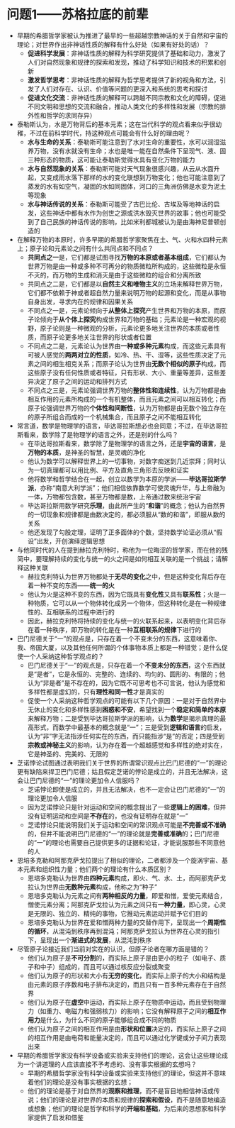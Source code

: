 # 问题1——苏格拉底的前辈
* 早期的希腊哲学家被认为推进了最早的一些超越宗教神话的关于自然和宇宙的理论；对世界作出非神话性质的解释有什么好处（如果有好处的话）？
  * **促进科学发展**：非神话性质的解释为科学研究提供了基础和动力，激发了人们对自然现象和规律的探索和发现，推动了科学知识和技术的积累和创新
  * **激发哲学思考**：非神话性质的解释为哲学思考提供了新的视角和方法，引发了人们对存在、认识、价值等问题的更深入和系统的思考和探讨
  * **促进文化交流**：非神话性质的解释可以跨越不同宗教和文化的障碍，促进不同文明和思想的交流和融合，推动人类文化的多样性和发展（宗教的排外性和哲学的求同存异）
* 泰勒斯认为，水是万物背后的基本元素；这在当代科学的观点看来似乎很幼稚，不过在前科学时代，持这种观点可能会有什么好的理由呢？
  * **水与生命的关系**：泰勒斯可能注意到了水对生命的重要性，水可以润湿滋养万物，没有水就没有生命；水也是唯一能在自然条件下呈现气、液、固三种形态的物质，这可能让泰勒斯觉得水具有变化万物的能力
  * **水与自然现象的关系**：泰勒斯可能对天气现象很感兴趣，从云从水面升起，又变成雨水落下那样的水的变化联想到万物变化；他也可能注意到了蒸发的水有如空气，凝固的水如同固体，河口的三角洲仿佛是水变为泥土等现象
  * **水与神话传说的关系**：泰勒斯可能受了古巴比伦、古埃及等地神话的启发，这些神话中都有水作为创世之源或洪水毁灭世界的故事；他也可能受到了自己民族的神话传说的影响，比如米利都城被认为是由海神尼普顿创造的
* 在解释万物的本原时，许多早期的希腊哲学家聚焦在土、气、火和水四种元素上；原子论和元素论之间有什么共同点和不同点？
  * **共同点之一**是，它们都是试图寻找**万物的本原或者基本组成**，它们都认为世界万物是由一种或多种不可再分的物质微粒所构成的，这些微粒是永恒不灭的，而万物的生成和消灭是由于这些微粒的组合和分离所致
  * 共同点之二是，它们都是以**自然主义和唯物主义**的立场来解释世界万物，它们都不依赖于神或者超自然力量来说明万物的起源和变化，而是从事物自身出发，寻求内在的规律和因果关系
  * 不同点之一是，元素论倾向于**从整体上探究**产生世界和万物的本原，而原子论倾向于**从个体上探究**构成世界和万物的基础；元素论是一种宏观的视野，原子论则是一种微观的分析，元素论更多地关注世界的本质或者性质，而原子论更多地关注世界的形状或者位置
  * 不同点之二是，元素论认为世界由**一种或多种元素**构成，而这些元素具有可被人感觉的**两两对立的性质**，如冷、热、干、湿等，这些性质决定了元素之间的相生相克关系；而原子论认为世界由**无数个相似的原子**构成，而这些原子没有任何性质或者特征，只有形状、大小、重量等差异，这些差异决定了原子之间的运动和排列方式
  * 不同点之三是，元素论强调世界万物的**整体性和连续性**，认为万物都是由相互作用的元素所构成的一个有机整体，而且元素之间可以相互转化；而原子论强调世界万物的**个体性和间断性**，认为万物都是由无数个独立存在的原子所组合而成的一个机械集合，而且原子之间不能相互转化
* 常言道，数学是物理学的语言，毕达哥拉斯想必也会同意；不过，在毕达哥拉斯看来，数学除了是物理学的语言之外，还是别的什么吗？
  * 在毕达哥拉斯看来，数学除了是物理学的语言之外，还是**宇宙的语言**，是**万物的本质**，是神圣的智慧，是灵魂的净化
  * 他认为数学可以解释世界上的一切事物，对数字痴迷到几近崇拜；同时认为一切真理都可以用比例、平方及直角三角形去反映和证实
  * 他将数学和哲学结合在一起，创立以数学为本原的学派——**毕达哥拉斯学派**，亦称“南意大利学派”；他们相信依靠数学可使灵魂升华，与上帝融为一体，万物都包含数，甚至万物都是数，上帝通过数来统治宇宙
  * 毕达哥拉斯用数学研究**乐理**，由此所产生的“**和谐**”的概念；他认为自然界的一切现象和规律都是由数决定的，都必须服从“数的和谐”，即服从数的关系
  * 他还发现了勾股定理，证明了正多面体的个数，坚持数学论证必须从“假设”出发，开创演绎逻辑思想
* 与他同时代的人在提到赫拉克利特时，称他为一位晦涩的哲学家，而在他的残简中，要理解持续的变化与统一的火之间是如何相互关联的是一个挑战；请解释这种关联
  * 赫拉克利特认为世界万物都处于**无尽的变化**之中，但是这种变化背后存在着一种不变的东西——**统一的火**
  * 他认为火是这种不变的东西，因为它既具有**变化性**又具有**联系性**；火是一种物质，它可以从一个物体转化成另一个物体，但这种转化是在一种规律性的、互相联系的过程中进行的
  * 因此，赫拉克利特将持续的变化与统一的火联系起来，以表明变化背后存在着一种秩序，即万物的转化是在一种**互相联系的规律**下进行的
* 巴门尼德关于“一”的观点是，只存在着一个不变未分的东西，这意味着你、我、帝国大厦，以及其他任何所谓的个体事物本质上都是一种错觉；是什么促使一个人采纳这种哲学观点的？
  * 巴门尼德关于“一”的观点是，只存在着一个**不变未分的东西**，这个东西就是“是者”，它是永恒的、完整的、连续的、均匀的、圆形的、有限的；他认为“非是者”是不存在的，因为它既不可思考也不可言说，他认为感觉和多样性都是虚幻的，只有**理性和同一性**才是真实的
  * 促使一个人采纳这种哲学观点的可能有以下几个原因：一是对于自然界中无休止的变化和多样性感到**困惑和不安**，希望找到一个**稳定和简单的本原**来解释万物；二是受到毕达哥拉斯学派的影响，认为**数学**是揭示真理的最高形式，而数学中最基本的概念就是“一”；三是受到**逻辑和语言**的启发，认为“非”字无法指涉任何实在的东西，而只能指涉“是”的否定；四是受到**宗教或神秘主义**的影响，认为存在着一个超越感觉和多样性的绝对实在，它是神圣的、完美的、无限的
* 芝诺悖论试图通过表明我们关于世界的所谓常识观点比巴门尼德的“一”的理论更有缺陷来捍卫巴门尼德；姑且假定芝诺的悖论是成立的，并且无法解决，这会让巴门尼德的“一”的理论更加令人信服吗？
  * 芝诺悖论即使是成立的，并且无法解决，也不一定会让巴门尼德的“一”的理论更加令人信服
  * 因为芝诺悖论只是针对运动和空间的概念提出了一些**逻辑上的困难**，但并没有证明运动和空间是**不存在**的，也没有证明存在就是“一”
  * 芝诺悖论只能说明我们关于运动和空间的常识观点可能是**不完善或不准确**的，但并不能说明巴门尼德的“一”的理论就是**完善或准确**的；巴门尼德的“一”的理论也需要自己提供更多的证据和论证，才能说服那些不同意他的人
* 恩培多克勒和阿那克萨戈拉提出了相似的理论，二者都涉及一个旋涡宇宙、基本元素和组织性力量；他们两个的理论有什么本质区别？
  * 恩培多克勒认为世界由**四种元素**构成，即火、气、水、土，而阿那克萨戈拉认为世界由**无数种元素**构成，他称之为“种子”
  * 恩培多克勒认为元素之间有**两种相反的力量**，即爱和憎，爱使元素结合，憎使元素分离；阿那克萨戈拉认为元素之间只有**一种力量**，即心灵，心灵是无限的、独立的、精纯的事物，它推动元素运动并赋予它们目的
  * 恩培多克勒认为世界在爱和憎两种力量的交替作用下，呈现出一个**周期性的循环**，从混沌到秩序再到混沌；阿那克萨戈拉认为世界在心灵的指引下，呈现出一个**渐进式的发展**，从混沌到秩序
* 尽管原子论接近我们当前对实在的认识，但原子论者在哪方面是错的？
  * 他们认为原子是**不可分割**的，而实际上原子是由更小的粒子（如电子、质子和中子）组成的，而且可以通过核反应分裂或聚变
  * 他们认为原子的形状和大小有**无穷的变化**，而实际上原子的大小和结构是由元素的原子序数和电子排布决定的，而且只有一百多种元素存在于自然界
  * 他们认为原子在**虚空**中运动，而实际上原子在物质中运动，而且受到物理力（如重力、电磁力和强弱核力）的影响；它没有解释原子之间的**相互作用力**是什么，为什么不同的原子能够组合成不同的物质
  * 他们认为原子之间的相互作用是由**形状和位置**决定的，而实际上原子之间的相互作用是由电荷和能量决定的，而且可以通过化学键或分子间力表现出来
* 早期的希腊哲学家没有科学设备或实验来支持他们的理论，这会让这些理论成为一个讲道理的人应该直接不予考虑的、没有事实根据的玄想吗？
  * 早期的希腊哲学家没有科学设备或实验来支持他们的理论，但这并不意味着他们的理论是没有事实根据的玄想；
  * 他们的理论是基于对自然界的**观察和推理**，而不是盲目地相信神话或传说；他们的理论是对世界的本质和规律的**探索和假设**，而不是随意地编造或想象；他们的理论是哲学和科学的**开端和基础**，为后来的思想家和科学家提供了启发和借鉴